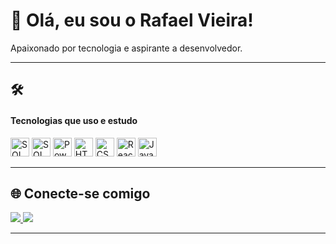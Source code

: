 # 👋 Olá, eu sou o Rafael Vieira!

Apaixonado por tecnologia e aspirante a desenvolvedor.

---

## 🛠️ <h4>Tecnologias que uso e estudo</h4>

<div>
  <!-- SQL -->
  <img src="https://vecta.io/symbols/28/microsoft-azure-color/61/sql-database-generic" height="30" width="30" alt="SQL logo" />

  <!-- Postgres -->
  <img src="https://cdn.jsdelivr.net/gh/devicons/devicon/icons/postgresql/postgresql-original.svg" height="30" width="30" alt="SQL logo" />

  <!-- Power BI -->
  <img src="https://upload.wikimedia.org/wikipedia/commons/c/cf/New_Power_BI_Logo.svg" height="30" width="30" alt="Power BI logo" />

  <!-- HTML -->
  <img src="https://cdn.jsdelivr.net/gh/devicons/devicon/icons/html5/html5-original.svg" height="30" width="30" alt="HTML5 logo" />

  <!-- CSS -->
  <img src="https://cdn.jsdelivr.net/gh/devicons/devicon/icons/css3/css3-original.svg" height="30" width="30" alt="CSS3 logo" />

  <!-- ReactJS -->
  <img src="https://cdn.jsdelivr.net/gh/devicons/devicon/icons/react/react-original.svg" height="30" width="30" alt="React logo" />

  <!-- JavaScript -->
  <img src="https://cdn.jsdelivr.net/gh/devicons/devicon/icons/javascript/javascript-original.svg" height="30" width="30" alt="JavaScript logo" />
</div>


---

## 🌐 Conecte-se comigo


  <a href="mailto:rafaelovieira.dev@gmail.com">
    <img src="https://img.shields.io/badge/Gmail-EA4335?style=for-the-badge&logo=gmail&logoColor=white" />
  </a>
  <a href="https://www.linkedin.com/in/rafaelovieira">
    <img src="https://img.shields.io/badge/LinkedIn-0A66C2?style=for-the-badge&logo=linkedin&logoColor=white" />
  </a>


---


<!--
**rafaelovieira/rafaelovieira** is a ✨ _special_ ✨ repository because its `README.md` (this file) appears on your GitHub profile.

Here are some ideas to get you started:

- 🔭 I’m currently working on ...
- 🌱 I’m currently learning ...
- 👯 I’m looking to collaborate on ...
- 🤔 I’m looking for help with ...
- 💬 Ask me about ...
- 📫 How to reach me: ...
- 😄 Pronouns: ...
- ⚡ Fun fact: ...
-->
